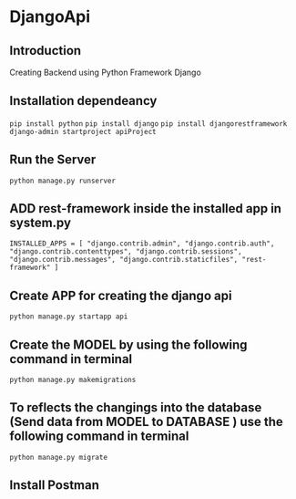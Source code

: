 # DjangoApi

## Introduction
Creating Backend using Python Framework Django

## Installation dependeancy

`pip install python`
`pip install django`
`pip install djangorestframework`
`django-admin startproject apiProject`

## Run the Server

`python manage.py runserver`

## ADD rest-framework inside the installed app in system.py

`INSTALLED_APPS = [
    "django.contrib.admin",
    "django.contrib.auth",
    "django.contrib.contenttypes",
    "django.contrib.sessions",
    "django.contrib.messages",
    "django.contrib.staticfiles",
    "rest-framework"
]`

## Create APP for creating the django api
`python manage.py startapp api`

## Create the MODEL by using the following command in terminal
`python manage.py makemigrations` 

## To reflects the changings into the database (Send data from MODEL to DATABASE ) use the following command in terminal
`python manage.py migrate`

## Install Postman 



